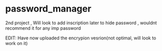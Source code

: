 # password_manager
2nd project ,
Will look to add inscription later to hide password ,
wouldnt recommend it for any imp password

EDIT: Have now uploaded the encrypion vesrion(not optimal, will look to work on it)
